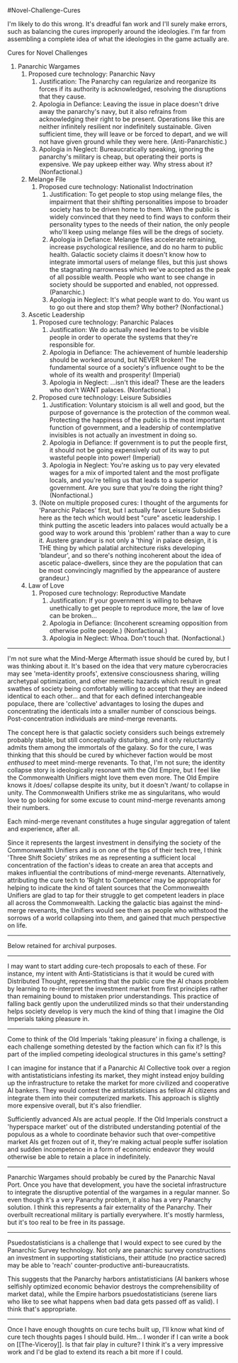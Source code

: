 #Novel-Challenge-Cures

I'm likely to do this wrong.  It's dreadful fan work and I'll surely make errors, such as balancing the cures improperly around the ideologies.  I'm far from assembling a complete idea of what the ideologies in the game actually are.

Cures for Novel Challenges
1.  Panarchic Wargames
	1.  Proposed cure technology:  Panarchic Navy
		1.  Justification:  The Panarchy can regularize and reorganize its forces if its authority is acknowledged, resolving the disruptions that they cause.
		2.  Apologia in Defiance:  Leaving the issue in place doesn't drive away the panarchy's navy, but it also refrains from acknowledging their right to be present.  Operations like this are neither infinitely resilient nor indefinitely sustainable.  Given sufficient time, they will leave or be forced to depart, and we will not have given ground while they were here.  (Anti-Panarchistic.)
		3.  Apologia in Neglect:  Bureaucratically speaking, ignoring the panarchy's military is cheap, but operating their ports is expensive.  We pay upkeep either way.  Why stress about it?  (Nonfactional.)
	2.  Melange FIle
		1.  Proposed cure technology:  Nationalist Indoctrination
			1.  Justification:  To get people to stop using melange files, the impairment that their shifting personalities impose to broader society has to be driven home to them.  When the public is widely convinced that they need to find ways to conform their personality types to the needs of their nation, the only people who'll keep using melange files will be the dregs of society.
			2.  Apologia in Defiance:  Melange files accelerate retraining, increase psychological resilience, and do no harm to public health.  Galactic society claims it doesn't know how to integrate immortal users of melange files, but this just shows the stagnating narrowness which we've accepted as the peak of all possible wealth.  People who want to see change in society should be supported and enabled, not oppressed.  (Panarchic.)
			3.  Apologia in Neglect:  It's what people want to do.  You want us to go out there and stop them?  Why bother?  (Nonfactional.)
	3.  Ascetic Leadership
		1.  Proposed cure technology:  Panarchic Palaces
			1.  Justification:  We do actually need leaders to be visible people in order to operate the systems that they're responsible for.
			2.  Apologia in Defiance:  The achievement of humble leadership should be worked around, but NEVER broken!  The fundamental source of a society's influence ought to be the whole of its wealth and prosperity!  (Imperial)
			3.  Apologia in Neglect:  ...isn't this ideal?  These are the leaders who don't WANT palaces.  (Nonfactional.)
		2.  Proposed cure technology:  Leisure Subsidies
			1.  Justification:  Voluntary stoicism is all well and good, but the purpose of governance is the protection of the common weal.  Protecting the happiness of the public is the most important function of government, and a leadership of contemplative invisibles is not actually an investment in doing so.
			2.  Apologia in Defiance:  If government is to put the people first, it should not be going expensively out of its way to put wasteful people into power!  (Imperial)
			3.  Apologia in Neglect:  You're asking us to pay very elevated wages for a mix of imported talent and the most profligate locals, and you're telling us that leads to a superior government.  Are you sure that you're doing the right thing?  (Nonfactional.)
		3.  (Note on multiple proposed cures:  I thought of the arguments for 'Panarchic Palaces' first, but I actually favor Leisure Subsidies here as the tech which would best "cure" ascetic leadership.  I think putting the ascetic leaders into palaces would actually be a good way to work around this 'problem' rather than a way to cure it.  Austere grandeur is not only a 'thing' in palace design, it is THE thing by which palatial architecture risks developing 'blandeur', and so there's nothing incoherent about the idea of ascetic palace-dwellers, since they are the population that can be most convincingly magnified by the appearance of austere grandeur.)
	4.  Law of Love
		1.  Proposed cure technology:  Reproductive Mandate
			1.  Justification:  If your government is willing to behave unethically to get people to reproduce more, the law of love can be broken...
			2.  Apologia in Defiance:  (Incoherent screaming opposition from otherwise polite people.)  (Nonfactional.)
			3.  Apologia in Neglect:  Whoa.  Don't touch that.  (Nonfactional.)

---
I'm not sure what the Mind-Merge Aftermath issue should be cured by, but I was thinking about it.  It's based on the idea that very mature cyberocracies may see 'meta-identity proofs', extensive consciousness sharing, willing archetypal optimization, and other memetic hazards which result in great swathes of society being comfortably willing to accept that they are indeed identical to each other... and that for each defined interchangeable populace, there are 'collective' advantages to losing the dupes and concentrating the identicals into a smaller number of conscious beings.  Post-concentration individuals are mind-merge revenants.

The concept here is that galactic society considers such beings extremely probably stable, but still conceptually disturbing, and it only reluctantly admits them among the immortals of the galaxy.  So for the cure, I was thinking that this should be cured by whichever faction would be most *enthused* to meet mind-merge revenants.  To that, I'm not sure; the identity collapse story is ideologically resonant with the Old Empire, but I feel like the Commonwealth Unifiers might love them even more.  The Old Empire knows it /does/ collapse despite its unity, but it doesn't /want/ to collapse in unity.  The Commonwealth Unifiers strike me as singularitans, who would love to go looking for some excuse to count mind-merge revenants among their numbers.

Each mind-merge revenant constitutes a huge singular aggregation of talent and experience, after all.

Since it represents the largest investment in densifying the society of the Commonwealth Unifiers and is on one of the tips of their tech tree, I think 'Three Shift Society' strikes me as representing a sufficient local concentration of the faction's ideas to create an area that accepts and makes influential the contributions of mind-merge revenants.  Alternatively, attributing the cure tech to 'Right to Competence' may be appropriate for helping to indicate the kind of talent sources that the Commonwealth Unifiers are glad to tap for their struggle to get competent leaders in place all across the Commonwealth.  Lacking the galactic bias against the mind-merge revenants, the Unifiers would see them as people who withstood the sorrows of a world collapsing into them, and gained that much perspective on life.

---
Below retained for archival purposes.

---
I may want to start adding cure-tech proposals to each of these.  For instance, my intent with Anti-Statisticians is that it would be cured with Distributed Thought, representing that the public cure the AI chaos problem by learning to re-interpret the investment market from first principles rather than remaining bound to mistaken prior understandings.  This practice of falling back gently upon the underutilized minds so that their understanding helps society develop is very much the kind of thing that I imagine the Old Imperials taking pleasure in.

---
Come to think of the Old Imperials 'taking pleasure' in fixing a challenge, is each challenge something detested by the faction which can fix it?  Is this part of the implied competing ideological structures in this game's setting?

I can imagine for instance that if a Panarchic AI Collective took over a region with antistatisticians infesting its market, they might instead enjoy building up the infrastructure to retake the market for more civilized and cooperative AI bankers.  They would contest the antistatisticians as fellow AI citizens and integrate them into their computerized markets.  This approach is slightly more expensive overall, but it's also friendlier.

Sufficiently advanced AIs are actual people.  If the Old Imperials construct a 'hyperspace market' out of the distributed understanding potential of the populous as a whole to coordinate behavior such that over-competitive market AIs get frozen out of it, they're making actual people suffer isolation and sudden incompetence in a form of economic endeavor they would otherwise be able to retain a place in indefinitely.

---
Panarchic Wargames should probably be cured by the Panarchic Naval Port.  Once you have that development, you have the societal infrastructure to integrate the disruptive potential of the wargames in a regular manner.  So even though it's a very Panarchy problem, it also has a very Panarchy solution.  I think this represents a fair externality of the Panarchy.  Their overbuilt recreational military is partially everywhere.  It's mostly harmless, but it's too real to be free in its passage.

---
Psuedostatisticians is a challenge that I would expect to see cured by the Panarchic Survey technology.  Not only are panarchic survey constructions an investment in supporting statisticians, their attitude (no practice sacred) may be able to 'reach' counter-productive anti-bureaucratists.

This suggests that the Panarchy harbors antistatisticians (AI bankers whose selfishly optimized economic behavior destroys the comprehensibility of market data), while the Empire harbors psuedostatisticians (serene liars who like to see what happens when bad data gets passed off as valid).  I think that's appropriate.

---
Once I have enough thoughts on cure techs built up, I'll know what kind of cure tech thoughts pages I should build.  Hm...  I wonder if I can write a book on [[The-Viceroy]].  Is that fair play in culture?  I think it's a very impressive work and I'd be glad to extend its reach a bit more if I could.
